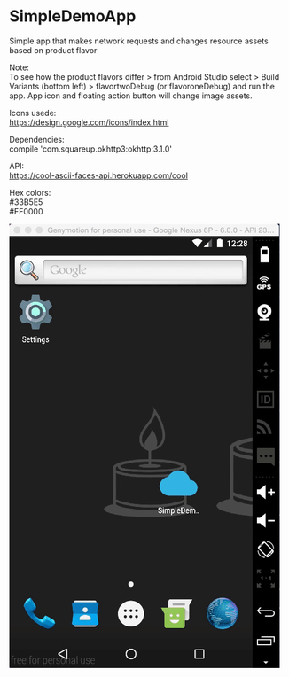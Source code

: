 # SimpleDemoApp
Simple app that makes network requests and changes resource assets based on product flavor

Note:<br />
To see how the product flavors differ > from Android Studio select > Build Variants (bottom left) > flavortwoDebug (or flavoroneDebug) and run the app. App icon and floating action button will change image assets.

Icons usede:<br />
https://design.google.com/icons/index.html

Dependencies:<br />
compile 'com.squareup.okhttp3:okhttp:3.1.0'

API:<br />
https://cool-ascii-faces-api.herokuapp.com/cool

Hex colors:<br />
\#33B5E5<br />
\#FF0000

![Alt preview](/demo_app.gif?raw=true "Preview")
